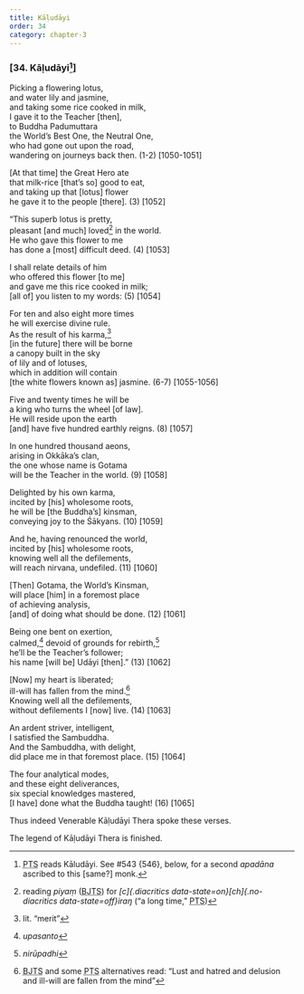 ```yaml
---
title: Kāḷudāyi
order: 34
category: chapter-3
---
```


### \[34. Kāḷudāyi[^1]\]

Picking a flowering lotus,  
and water lily and jasmine,  
and taking some rice cooked in milk,  
I gave it to the Teacher \[then\],  
to Buddha Padumuttara  
the World’s Best One, the Neutral One,  
who had gone out upon the road,  
wandering on journeys back then. (1-2) \[1050-1051\]

\[At that time\] the Great Hero ate  
that milk-rice \[that’s so\] good to eat,  
and taking up that \[lotus\] flower  
he gave it to the people \[there\]. (3) \[1052\]

“This superb lotus is pretty,  
pleasant \[and much\] loved[^2] in the world.  
He who gave this flower to me  
has done a \[most\] difficult deed. (4) \[1053\]

I shall relate details of him  
who offered this flower \[to me\]  
and gave me this rice cooked in milk;  
\[all of\] you listen to my words: (5) \[1054\]

For ten and also eight more times  
he will exercise divine rule.  
As the result of his karma,[^3]  
\[in the future\] there will be borne  
a canopy built in the sky  
of lily and of lotuses,  
which in addition will contain  
\[the white flowers known as\] jasmine. (6-7) \[1055-1056\]

Five and twenty times he will be  
a king who turns the wheel \[of law\].  
He will reside upon the earth  
\[and\] have five hundred earthly reigns. (8) \[1057\]

In one hundred thousand aeons,  
arising in Okkāka’s clan,  
the one whose name is Gotama  
will be the Teacher in the world. (9) \[1058\]

Delighted by his own karma,  
incited by \[his\] wholesome roots,  
he will be \[the Buddha’s\] kinsman,  
conveying joy to the Śākyans. (10) \[1059\]

And he, having renounced the world,  
incited by \[his\] wholesome roots,  
knowing well all the defilements,  
will reach nirvana, undefiled. (11) \[1060\]

\[Then\] Gotama, the World’s Kinsman,  
will place \[him\] in a foremost place  
of achieving analysis,  
\[and\] of doing what should be done. (12) \[1061\]

Being one bent on exertion,  
calmed,[^4] devoid of grounds for rebirth,[^5]  
he’ll be the Teacher’s follower;  
his name \[will be\] Udāyi \[then\].” (13) \[1062\]

\[Now\] my heart is liberated;  
ill-will has fallen from the mind.[^6]  
Knowing well all the defilements,  
without defilements I \[now\] live. (14) \[1063\]

An ardent striver, intelligent,  
I satisfied the Sambuddha.  
And the Sambuddha, with delight,  
did place me in that foremost place. (15) \[1064\]

The four analytical modes,  
and these eight deliverances,  
six special knowledges mastered,  
\[I have\] done what the Buddha taught! (16) \[1065\]

Thus indeed Venerable Kāḷudāyi Thera spoke these verses.

The legend of Kāḷudāyi Thera is finished.

[^1]: <abbr title="Pali Text Society">PTS</abbr> reads Kāludāyi. See \#543 {546}, below, for a second *apadāna* ascribed to this \[same?\] monk.

[^2]: reading *piyaṃ* (<abbr title="Buddha Jayanthi Tripitaka Series">BJTS</abbr>) for *[c]{.diacritics data-state=on}[ch]{.no-diacritics data-state=off}iraŋ* (“a long time,” <abbr title="Pali Text Society">PTS</abbr>)

[^3]: lit. “merit”

[^4]: *upasanto*

[^5]: *nirūpadhi*

[^6]: <abbr title="Buddha Jayanthi Tripitaka Series">BJTS</abbr> and some <abbr title="Pali Text Society">PTS</abbr> alternatives read: “Lust and hatred and delusion and ill-will are fallen from the mind”
